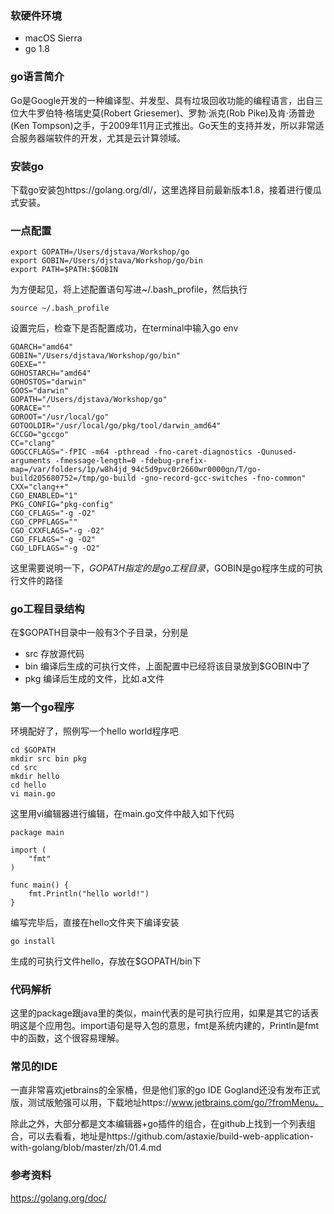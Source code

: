 ### 软硬件环境

- macOS Sierra
- go 1.8

### go语言简介

Go是Google开发的一种编译型、并发型、具有垃圾回收功能的编程语言，出自三位大牛罗伯特·格瑞史莫(Robert Griesemer)、罗勃·派克(Rob Pike)及肯·汤普逊(Ken Tompson)之手，于2009年11月正式推出。Go天生的支持并发，所以非常适合服务器端软件的开发，尤其是云计算领域。

### 安装go

下载go安装包https://golang.org/dl/，这里选择目前最新版本1.8，接着进行傻瓜式安装。

### 一点配置

```
export GOPATH=/Users/djstava/Workshop/go
export GOBIN=/Users/djstava/Workshop/go/bin
export PATH=$PATH:$GOBIN
```

为方便起见，将上述配置语句写进~/.bash_profile，然后执行

```
source ~/.bash_profile
```

设置完后，检查下是否配置成功，在terminal中输入go env

```
GOARCH="amd64"
GOBIN="/Users/djstava/Workshop/go/bin"
GOEXE=""
GOHOSTARCH="amd64"
GOHOSTOS="darwin"
GOOS="darwin"
GOPATH="/Users/djstava/Workshop/go"
GORACE=""
GOROOT="/usr/local/go"
GOTOOLDIR="/usr/local/go/pkg/tool/darwin_amd64"
GCCGO="gccgo"
CC="clang"
GOGCCFLAGS="-fPIC -m64 -pthread -fno-caret-diagnostics -Qunused-arguments -fmessage-length=0 -fdebug-prefix-map=/var/folders/1p/w8h4jd_94c5d9pvc0r2660wr0000gn/T/go-build205680752=/tmp/go-build -gno-record-gcc-switches -fno-common"
CXX="clang++"
CGO_ENABLED="1"
PKG_CONFIG="pkg-config"
CGO_CFLAGS="-g -O2"
CGO_CPPFLAGS=""
CGO_CXXFLAGS="-g -O2"
CGO_FFLAGS="-g -O2"
CGO_LDFLAGS="-g -O2"
```

这里需要说明一下，$GOPATH指定的是go工程目录，$GOBIN是go程序生成的可执行文件的路径

### go工程目录结构

在$GOPATH目录中一般有3个子目录，分别是

* src    存放源代码
* bin    编译后生成的可执行文件，上面配置中已经将该目录放到$GOBIN中了
* pkg    编译后生成的文件，比如.a文件 

### 第一个go程序

环境配好了，照例写一个hello world程序吧

```
cd $GOPATH
mkdir src bin pkg
cd src
mkdir hello
cd hello
vi main.go
```

这里用vi编辑器进行编辑，在main.go文件中敲入如下代码

```
package main

import (
    "fmt"
)

func main() {
    fmt.Println("hello world!")
}
```

编写完毕后，直接在hello文件夹下编译安装

```
go install
```

生成的可执行文件hello，存放在$GOPATH/bin下

### 代码解析

这里的package跟java里的类似，main代表的是可执行应用，如果是其它的话表明这是个应用包。import语句是导入包的意思，fmt是系统内建的，Println是fmt中的函数，这个很容易理解。

### 常见的IDE

一直非常喜欢jetbrains的全家桶，但是他们家的go IDE Gogland还没有发布正式版，测试版勉强可以用，下载地址https://www.jetbrains.com/go/?fromMenu。

除此之外，大部分都是文本编辑器+go插件的组合，在github上找到一个列表组合，可以去看看，地址是https://github.com/astaxie/build-web-application-with-golang/blob/master/zh/01.4.md

### 参考资料

https://golang.org/doc/